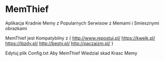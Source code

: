 # MemThief
 Aplikacja Kradnie Memy z Popularnych Serwisow z Memami i Smiesznymi obrazkami 
 
 MemThief jest Kompatybilny z
 {
     http://www.repostuj.pl/
     https://kwejk.pl/
     https://jbzdy.pl/
     http://besty.pl/
     http://paczaizm.pl/
 }
 
 Edytuj plik Config.txt Aby MemThief Wiedzial skad Krasc Memy
